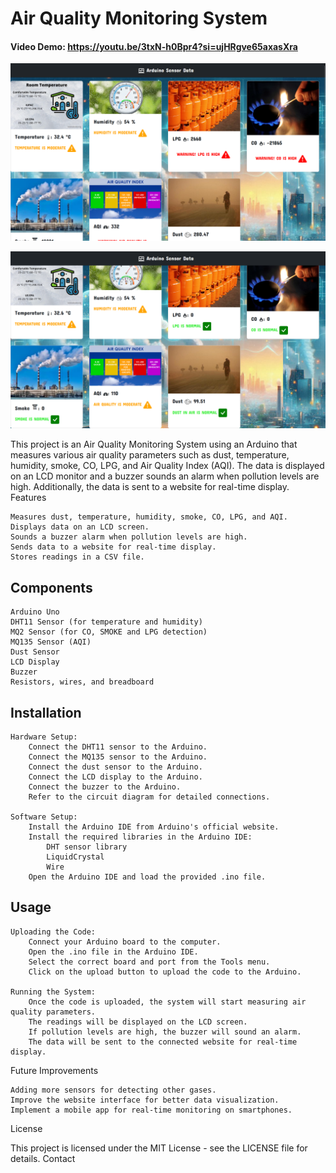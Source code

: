 # Air Quality Monitoring System
#### Video Demo:  <https://youtu.be/3txN-h0Bpr4?si=ujHRgve65axasXra>

![The website screenshot](Screenshot1.png)

![The website screenshot](Screenshot2.png)

This project is an Air Quality Monitoring System using an Arduino that measures various air quality parameters such as dust, temperature, humidity, smoke, CO, LPG, and Air Quality Index (AQI). The data is displayed on an LCD monitor and a buzzer sounds an alarm when pollution levels are high. Additionally, the data is sent to a website for real-time display.
Features

    Measures dust, temperature, humidity, smoke, CO, LPG, and AQI.
    Displays data on an LCD screen.
    Sounds a buzzer alarm when pollution levels are high.
    Sends data to a website for real-time display.
    Stores readings in a CSV file.

## Components

    Arduino Uno
    DHT11 Sensor (for temperature and humidity)
    MQ2 Sensor (for CO, SMOKE and LPG detection)
    MQ135 Sensor (AQI)
    Dust Sensor
    LCD Display
    Buzzer
    Resistors, wires, and breadboard

## Installation

    Hardware Setup:
        Connect the DHT11 sensor to the Arduino.
        Connect the MQ135 sensor to the Arduino.
        Connect the dust sensor to the Arduino.
        Connect the LCD display to the Arduino.
        Connect the buzzer to the Arduino.
        Refer to the circuit diagram for detailed connections.

    Software Setup:
        Install the Arduino IDE from Arduino's official website.
        Install the required libraries in the Arduino IDE:
            DHT sensor library
            LiquidCrystal
            Wire
        Open the Arduino IDE and load the provided .ino file.

## Usage

    Uploading the Code:
        Connect your Arduino board to the computer.
        Open the .ino file in the Arduino IDE.
        Select the correct board and port from the Tools menu.
        Click on the upload button to upload the code to the Arduino.

    Running the System:
        Once the code is uploaded, the system will start measuring air quality parameters.
        The readings will be displayed on the LCD screen.
        If pollution levels are high, the buzzer will sound an alarm.
        The data will be sent to the connected website for real-time display.


Future Improvements

    Adding more sensors for detecting other gases.
    Improve the website interface for better data visualization.
    Implement a mobile app for real-time monitoring on smartphones.

License

This project is licensed under the MIT License - see the LICENSE file for details.
Contact
